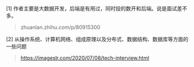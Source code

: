 [1] 作者主要是大数据开发，后端是有用过，同时投的数开和后端。说是面试差不多。

> zhuanlan.zhihu.com/p/80915300

[2] 从操作系统、计算机网络、组成原理以及分布式、数据结构、数据库等方面的一些问题

> https://imageslr.com/2020/07/08/tech-interview.html